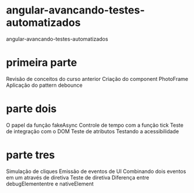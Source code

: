 # angular-avancando-testes-automatizados

angular-avancando-testes-automatizados

# primeira parte

Revisão de conceitos do curso anterior
Criação do component PhotoFrame
Aplicação do pattern debounce

# parte dois

O papel da função fakeAsync
Controle de tempo com a função tick
Teste de integração com o DOM
Teste de atributos
Testando a acessibilidade

# parte tres

Simulação de cliques
Emissão de eventos de UI
Combinando dois eventos em um através de diretiva
Teste de diretiva
Diferença entre debugElemententre e nativeElement
